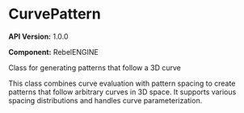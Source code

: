 # CurvePattern

**API Version:** 1.0.0

**Component:** RebelENGINE

Class for generating patterns that follow a 3D curve

This class combines curve evaluation with pattern spacing to create
patterns that follow arbitrary curves in 3D space. It supports various
spacing distributions and handles curve parameterization.

